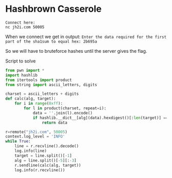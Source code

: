 # Hashbrown Casserole
```
Connect here:
nc jh2i.com 50005
```

When we connect we get in output:
`Enter the data required for the first part of the sha1sum to equal hex: 2b695a`

So we will have to bruteforce hashes until the server gives the flag.

Script to solve
```Python
from pwn import *
import hashlib
from itertools import product
from string import ascii_letters, digits

charset = ascii_letters + digits
def calc(alg, target):
    for i in range(0xff):
        for l in product(charset, repeat=i):
            data = ''.join(l).encode()
            if hashlib.__dict__[alg](data).hexdigest()[:len(target)] == target:
                return data

r=remote("jh2i.com", 50005)
context.log_level = 'INFO'
while True:
    line = r.recvline().decode()
    log.info(line)
    target = line.split()[-1]
    alg = line.split()[-5][:-3]
    r.sendline(calc(alg, target))
    log.info(r.recvline())
```
